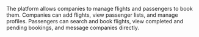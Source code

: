 The platform allows companies to manage flights and passengers to book them. Companies can add flights, view passenger
lists, and manage profiles. Passengers can search and book flights, view completed and pending bookings, and message
companies directly.
